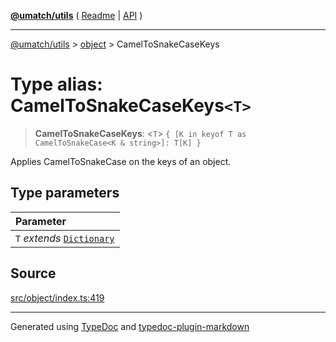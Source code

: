 [**@umatch/utils**](../../README.md) ( [Readme](../../README.md) \| [API](../../API.md) )

---

[@umatch/utils](../../API.md) > [object](../README.md) > CamelToSnakeCaseKeys

# Type alias: CamelToSnakeCaseKeys`<T>`

> **CamelToSnakeCaseKeys**: \<`T`\> `{ [K in keyof T as CamelToSnakeCase<K & string>]: T[K] }`

Applies CamelToSnakeCase on the keys of an object.

## Type parameters

| Parameter                                                                       |
| :------------------------------------------------------------------------------ |
| `T` _extends_ [`Dictionary`](../../index/type-aliases/type-alias.Dictionary.md) |

## Source

[src/object/index.ts:419](https://github.com/umatch-oficial/utils/blob/a4be831/src/object/index.ts#L419)

---

Generated using [TypeDoc](https://typedoc.org/) and [typedoc-plugin-markdown](https://www.npmjs.com/package/typedoc-plugin-markdown)
